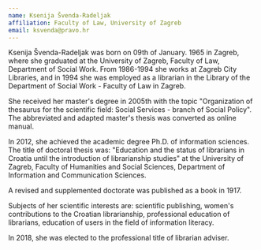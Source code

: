 ```yaml
---
name: Ksenija Švenda-Radeljak
affiliation: Faculty of Law, University of Zagreb
email: ksvenda@pravo.hr
---
```


Ksenija Švenda-Radeljak was born on 09th of January. 1965 in Zagreb, where she graduated at the University of Zagreb, Faculty of Law, Department of Social Work. From 1986-1994 she works at Zagreb City Libraries, and in 1994 she was employed as a librarian in the Library of the Department of Social Work - Faculty of Law in Zagreb.

She received her master's degree in 2005th with the topic "Organization of thesaurus for the scientific field: Social Services - branch of Social Policy". The abbreviated and adapted master's thesis was converted as online manual.

In 2012, she achieved the academic degree Ph.D. of information sciences. The title of doctoral thesis was: "Education and the status of librarians in Croatia until the introduction of librarianship studies" at the University of Zagreb, Faculty of Humanities and Social Sciences, Department of Information and Communication Sciences.

A revised and supplemented doctorate was published as a book in 1917.

Subjects of her scientific interests are: scientific publishing, women's contributions to the Croatian librarianship, professional education of librarians, education of users in the field of information literacy.

In 2018, she was elected to the professional title of librarian adviser.
